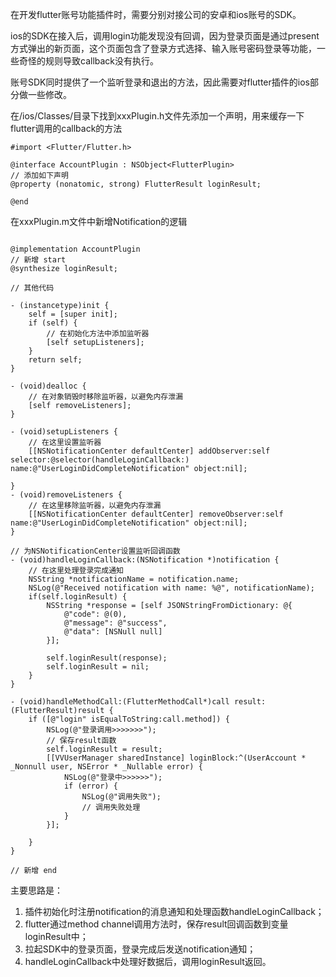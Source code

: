 在开发flutter账号功能插件时，需要分别对接公司的安卓和ios账号的SDK。

ios的SDK在接入后，调用login功能发现没有回调，因为登录页面是通过present方式弹出的新页面，这个页面包含了登录方式选择、输入账号密码登录等功能，一些奇怪的规则导致callback没有执行。

账号SDK同时提供了一个监听登录和退出的方法，因此需要对flutter插件的ios部分做一些修改。

在/ios/Classes/目录下找到xxxPlugin.h文件先添加一个声明，用来缓存一下flutter调用的callback的方法
```objc
#import <Flutter/Flutter.h>

@interface AccountPlugin : NSObject<FlutterPlugin>
// 添加如下声明
@property (nonatomic, strong) FlutterResult loginResult;

@end

```

在xxxPlugin.m文件中新增Notification的逻辑
```objc

@implementation AccountPlugin
// 新增 start
@synthesize loginResult;

// 其他代码

- (instancetype)init {
    self = [super init];
    if (self) {
        // 在初始化方法中添加监听器
        [self setupListeners];
    }
    return self;
}

- (void)dealloc {
    // 在对象销毁时移除监听器，以避免内存泄漏
    [self removeListeners];
}

- (void)setupListeners {
    // 在这里设置监听器
    [[NSNotificationCenter defaultCenter] addObserver:self selector:@selector(handleLoginCallback:) name:@"UserLoginDidCompleteNotification" object:nil];
    
}
- (void)removeListeners {
    // 在这里移除监听器，以避免内存泄漏
    [[NSNotificationCenter defaultCenter] removeObserver:self name:@"UserLoginDidCompleteNotification" object:nil];
}

// 为NSNotificationCenter设置监听回调函数
- (void)handleLoginCallback:(NSNotification *)notification {
    // 在这里处理登录完成通知
    NSString *notificationName = notification.name;
    NSLog(@"Received notification with name: %@", notificationName);
    if(self.loginResult) {
        NSString *response = [self JSONStringFromDictionary: @{
            @"code": @(0),
            @"message": @"success",
            @"data": [NSNull null]
        }];

        self.loginResult(response);
        self.loginResult = nil;
    }
}

- (void)handleMethodCall:(FlutterMethodCall*)call result:(FlutterResult)result {
    if ([@"login" isEqualToString:call.method]) {
        NSLog(@"登录调用>>>>>>>");
        // 保存result函数
        self.loginResult = result;
        [[VVUserManager sharedInstance] loginBlock:^(UserAccount * _Nonnull user, NSError * _Nullable error) {
            NSLog(@"登录中>>>>>>");
            if (error) {
                NSLog(@"调用失败");
                // 调用失败处理
            }
        }];
        
    }
}

// 新增 end
```

主要思路是：
1. 插件初始化时注册notification的消息通知和处理函数handleLoginCallback；
2. flutter通过method channel调用方法时，保存result回调函数到变量loginResult中；
3. 拉起SDK中的登录页面，登录完成后发送notification通知；
4. handleLoginCallback中处理好数据后，调用loginResult返回。
 